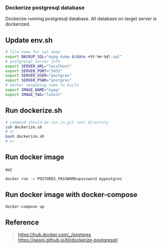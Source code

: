 ### Dockerize postgresql database
Dockerize running postgresql database. All database on target server is dockerized.

## Update env.sh
```sh
# file name for sql dump
export BACKUP_SQL="mypg-dump-$(date +%Y-%m-%d).sql"
# postgresql server info
export SERVER_URL="localhost"
export SERVER_PORT="5432"
export SERVER_USER="postgres"
export SERVER_PSWD="postgres"
# docker image&tag name to build
export IMAGE_NAME="mypg"
export IMAGE_TAG="latest"
```

## Run dockerize.sh
```sh
# command should be run in git root directory
zsh dockerize.sh
# or
bash dockerize.sh
# or  ...
```

## Run docker image
ex)
```sh
docker run -e POSTGRES_PASSWORD=password mypostgres
```

## Run docker image with docker-compose
```sh
docker-compose up
```

## Reference
>https://hub.docker.com/_/postgres <br>
>https://oesni.github.io/til/dockerize-postgresql/